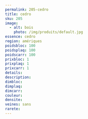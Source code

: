 ```yaml
---
permalink: 205-cedro
title: cedro 
sku: 205
image: 
  - alt: bois
    photo: /img/produits/default.jpg
essence: cedro 
region: amériques
poidsbloc: 100
poidsplaq: 100
poidscarr: 100
prixbloc: 1
prixplaq: 1
prixcarr: 1
details: 
description: 
dimbloc: 
dimplaq: 
dimcarr: 
couleur: 
densite: 
veines: sans
rarete: 
---
```

